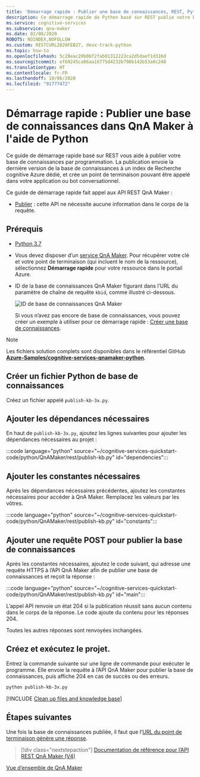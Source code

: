 ```yaml
---
title: 'Démarrage rapide : Publier une base de connaissances, REST, Python - QnA Maker'
description: Ce démarrage rapide de Python basé sur REST publie votre base de connaissances et crée un point de terminaison qui peut être appelé dans votre application ou bot conversationnel.
ms.service: cognitive-services
ms.subservice: qna-maker
ms.date: 02/08/2020
ROBOTS: NOINDEX,NOFOLLOW
ms.custom: RESTCURL2020FEB27, devx-track-python
ms.topic: how-to
ms.openlocfilehash: 5c28eac20b0bf2fab01312223ca2d5daef1d316d
ms.sourcegitcommit: ef69245ca06aa16775d4232b790b142b53a0c248
ms.translationtype: HT
ms.contentlocale: fr-FR
ms.lasthandoff: 10/06/2020
ms.locfileid: "91777472"
---
```

# <a name="quickstart-publish-a-knowledge-base-in-qna-maker-using-python"></a>Démarrage rapide : Publier une base de connaissances dans QnA Maker à l'aide de Python

Ce guide de démarrage rapide basé sur REST vous aide à publier votre base de connaissances par programmation. La publication envoie la dernière version de la base de connaissances à un index de Recherche cognitive Azure dédié, et crée un point de terminaison pouvant être appelé dans votre application ou bot conversationnel.

Ce guide de démarrage rapide fait appel aux API REST QnA Maker :
* [Publier](https://docs.microsoft.com/rest/api/cognitiveservices/qnamaker/knowledgebase/publish) : cette API ne nécessite aucune information dans le corps de la requête.

## <a name="prerequisites"></a>Prérequis

* [Python 3.7](https://www.python.org/downloads/)
* Vous devez disposer d’un [service QnA Maker](../How-To/set-up-qnamaker-service-azure.md). Pour récupérer votre clé et votre point de terminaison (qui incluent le nom de la ressource), sélectionnez **Démarrage rapide** pour votre ressource dans le portail Azure.
* ID de la base de connaissances QnA Maker figurant dans l’URL du paramètre de chaîne de requête `kbid`, comme illustré ci-dessous.

    ![ID de base de connaissances QnA Maker](../media/qnamaker-quickstart-kb/qna-maker-id.png)

    Si vous n’avez pas encore de base de connaissances, vous pouvez créer un exemple à utiliser pour ce démarrage rapide : [Créer une base de connaissances](../how-to/create-knowledge-base.md).

> [!NOTE]
> Les fichiers solution complets sont disponibles dans le référentiel GitHub [**Azure-Samples/cognitive-services-qnamaker-python**](https://github.com/Azure-Samples/cognitive-services-qnamaker-python/tree/master/documentation-samples/quickstarts/publish-knowledge-base).

## <a name="create-a-knowledge-base-python-file"></a>Créer un fichier Python de base de connaissances

Créez un fichier appelé `publish-kb-3x.py`.

## <a name="add-the-required-dependencies"></a>Ajouter les dépendances nécessaires

En haut de `publish-kb-3x.py`, ajoutez les lignes suivantes pour ajouter les dépendances nécessaires au projet :

:::code language="python" source="~/cognitive-services-quickstart-code/python/QnAMaker/rest/publish-kb.py" id="dependencies":::

## <a name="add-required-constants"></a>Ajouter les constantes nécessaires

Après les dépendances nécessaires précédentes, ajoutez les constantes nécessaires pour accéder à QnA Maker. Remplacez les valeurs par les vôtres.

:::code language="python" source="~/cognitive-services-quickstart-code/python/QnAMaker/rest/publish-kb.py" id="constants":::

## <a name="add-post-request-to-publish-knowledge-base"></a>Ajouter une requête POST pour publier la base de connaissances

Après les constantes nécessaires, ajoutez le code suivant, qui adresse une requête HTTPS à l’API QnA Maker afin de publier une base de connaissances et reçoit la réponse :

:::code language="python" source="~/cognitive-services-quickstart-code/python/QnAMaker/rest/publish-kb.py" id="main":::

L’appel API renvoie un état 204 si la publication réussit sans aucun contenu dans le corps de la réponse. Le code ajoute du contenu pour les réponses 204.

Toutes les autres réponses sont renvoyées inchangées.

## <a name="build-and-run-the-program"></a>Créez et exécutez le projet.

Entrez la commande suivante sur une ligne de commande pour exécuter le programme. Elle envoie la requête à l’API QnA Maker pour publier la base de connaissances, puis affiche 204 en cas de succès ou des erreurs.

```bash
python publish-kb-3x.py
```

[!INCLUDE [Clean up files and knowledge base](../../../../includes/cognitive-services-qnamaker-quickstart-cleanup-resources.md)]

## <a name="next-steps"></a>Étapes suivantes

Une fois la base de connaissances publiée, il faut que l’[URL du point de terminaison génère une réponse](./get-answer-from-knowledge-base-python.md).

> [!div class="nextstepaction"]
> [Documentation de référence pour l’API REST QnA Maker (V4)](https://go.microsoft.com/fwlink/?linkid=2092179)

[Vue d’ensemble de QnA Maker](../Overview/overview.md)
